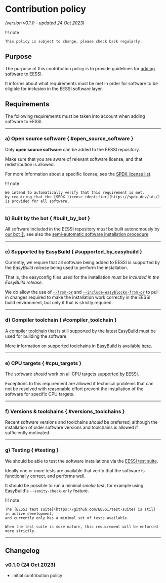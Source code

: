 # Contribution policy

*(version v0.1.0 - updated 24 Oct 2023)*

!!! note

    This policy is subject to change, please check back regularly.

## Purpose

The purpose of this contribution policy is to provide guidelines for [adding software](software_layer/adding_software.md) to EESSI.

It informs about what requirements must be met in order for software to be eligible for inclusion
in the EESSI software layer.

## Requirements

The following requirements must be taken into account when adding software to EESSI.

---

### a) Open source software { #open_source_software }

Only **open source software** can be added to the EESSI repository.

Make sure that you are aware of relevant software license, and that redistribution is allowed.

For more information about a specific license, see the [SPDX license list](https://spdx.org/licenses/).

!!! note

    We intend to automatically verify that this requirement is met,
    by requiring that the [SPDX license identifier](https://spdx.dev/ids/) is provided for all software.


---

### b) Built by the bot { #built_by_bot }

All software included in the EESSI repository *must* be built autonomously by [our bot :robot:](bot.md),
see also the [semi-automatic software installation procedure](software_layer/adding_software.md).


---

### c) Supported by EasyBuild { #supported_by_easybuild }

Currently, we require that all software being added to EESSI is supported by the *EasyBuild release* being used
to perform the installation.

That is, the easyconfig files used for the installation *must be included in the EasyBuild release*.

We do allow the use of [`--from-pr`](https://docs.easybuild.io/integration-with-github/#github_from_pr) and
[`--include-easyblocks-from-pr`](https://docs.easybuild.io/integration-with-github/#github_include_easyblocks_from_pr)
to pull in changes required to make the installation work correctly in the EESSI build environment,
but only if that is strictly required.


---

### d) Compiler toolchain { #compiler_toolchain }

A [compiler toolchain](https://docs.easybuild.io/terminology/#toolchains) that is still supported by the latest
EasyBuild must be used for building the software.

More information on supported toolchains in EasyBuild is available [here](https://docs.easybuild.io/policies/toolchains).


---

### e) CPU targets { #cpu_targets }

The software *should* work on all [CPU targets supported by EESSI](software_layer/cpu_targets.md).

Exceptions to this requirement are allowed if technical problems that can not be resolved with reasonable effort
prevent the installation of the software for specific CPU targets.


---

### f) Versions & toolchains { #versions_toolchains }

Recent software versions and toolchains *should* be preferred,
although the installation of older software versions and toolchains is allowed if sufficiently motivated.


---

### g) Testing { #testing }

We should be able to test the software installations via the [EESSI test suite](../test-suite).

Ideally one or more tests are available that verify that the software is functionally correct,
and performs well.

It should be possible to run a minimal *smoke test*, for example using EasyBuild's `--sanity-check-only` feature.

!!! note

    The [EESSI test suite](https://github.com/EESSI/test-suite) is still in active development,
    and currently only has a minimal set of tests available.

    When the test suite is more mature, this requirement will be enforced more strictly.

---

## Changelog

### v0.1.0 (24 Oct 2023)

- initial contribution policy

